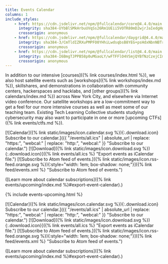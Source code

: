 ```yaml
---
title: Events Calendar
columns: 1
include_styles:
    - href: https://cdn.jsdelivr.net/npm/@fullcalendar/core@4.4.0/main.min.css
      integrity: sha384-UYbBlSMkHrbuUVqSs26Rm1UEii5VOTR80mD2wjrJaIedgHgS5LWDt9d7rcbqEDxR
      crossorigin: anonymous
    - href: https://cdn.jsdelivr.net/npm/@fullcalendar/daygrid@4.4.0/main.min.css
      integrity: sha384-3/CmTldIZRXuPMPFO0YHhiLwdsqbsB8YEG+psHdxNbnNBTrci0MOdt/hbPRVmtS8
      crossorigin: anonymous
    - href: https://cdn.jsdelivr.net/npm/@fullcalendar/list@4.4.0/main.min.css
      integrity: sha384-I6BmgTJPPB58p0uMGaoLY/wFTFFlO4VSmjQYBfNzCzejCImTYNj/yXYmKBeUjtHH
      crossorigin: anonymous
---
```


In addition to our intensive [courses]({% link courses/index.html %}), we also host satellite events such as [workshops]({% link workshops/index.md %}), skillshares, and demonstrations in collaboration with community centers, hackerspaces and hacklabs, and [other groups]({% link calendars/index.md %}) across New York City, and elsewhere via Internet video conference. Our satellite workshops are a low-commitment way to get a feel for our more intensive courses as well as meet some of our teaching team. Existing Tech Learning Collective students studying cybersecurity may also want to participate in one or more [upcoming CTFs]({% link events/ctfs.md %}).

[![Calendar]({% link static/images/icon.calendar.svg %}){:.download.icon} Subscribe to our calendar.]({{ "/events/all.ics" | absolute_url | replace: "https:", "webcal:" | replace: "http:", "webcal:" }} "Subscribe to our calendar.")
[![Download]({% link static/images/icon.download.svg %}){:.download.icon}]({% link events/all.ics %} "Export events as iCalendar file.")
[![Subscribe to Atom feed of events.]({% link static/images/icon.rss-feed.orange.svg %}){:style="width: 1em; box-shadow: none;"}]({% link feed/events.xml %} "Subscribe to Atom feed of events.")

([Learn more about calendar subscriptions]({% link events/upcoming/index.md %}#export-event-calendar).)

<div id="fullcalendar"><noscript>
{% include events-upcoming.html %}
</noscript></div>

[![Calendar]({% link static/images/icon.calendar.svg %}){:.download.icon} Subscribe to our calendar.]({{ "/events/all.ics" | absolute_url | replace: "https:", "webcal:" | replace: "http:", "webcal:" }} "Subscribe to our calendar.")
[![Download]({% link static/images/icon.download.svg %}){:.download.icon}]({% link events/all.ics %} "Export events as iCalendar file.")
[![Subscribe to Atom feed of events.]({% link static/images/icon.rss-feed.orange.svg %}){:style="width: 1em; box-shadow: none;"}]({% link feed/events.xml %} "Subscribe to Atom feed of events.")

([Learn more about calendar subscriptions]({% link events/upcoming/index.md %}#export-event-calendar).)

<script
    src="https://cdn.jsdelivr.net/npm/@fullcalendar/core@4.4.0/main.min.js"
    integrity="sha384-jpR7BEBpiXHNqgvVP4S6rYPyDDoXkQ/HV90LJxREmLjbKEeB1bk/Dp6trW1Vs4Wz"
    crossorigin="anonymous"
></script>
<script
    src="https://cdn.jsdelivr.net/npm/@fullcalendar/daygrid@4.4.0/main.min.js"
    integrity="sha384-gVrKlneckelHlVlsbbAfWsL4XRoXrlSFV9S86+z5DOAQiN1rg82ITBYnDqiZdA/R"
    crossorigin="anonymous"
></script>
<script
    src="https://cdn.jsdelivr.net/npm/@fullcalendar/list@4.4.0/main.min.js"
    integrity="sha384-Dk41zoqiS9HymTYb4xGf+9Q0fEzBobDFElPvaRIs/1YKe5MFsHgC/RMgppllS+tG"
    crossorigin="anonymous"
></script>
<script src="{% link static/js/fullcalendar-init.js %}"></script>
